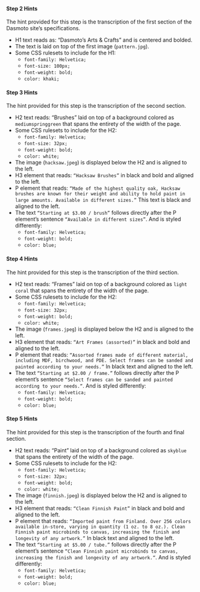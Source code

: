 #### **Step 2 Hints**

The hint provided for this step is the transcription of the first section of the Dasmoto site’s specifications.

  * H1 text reads as: “Dasmoto’s Arts & Crafts” and is centered and bolded.
  * The text is laid on top of the first image (`pattern.jpg`).
  * Some CSS rulesets to include for the H1:
      * `font-family: Helvetica;`
      * `font-size: 100px;`
      * `font-weight: bold;`
      * `color: khaki;`

#### **Step 3 Hints**

The hint provided for this step is the transcription of the second section.

  * H2 text reads: “Brushes” laid on top of a background colored as `mediumspringgreen` that spans the entirety of the width of the page.
  * Some CSS rulesets to include for the H2:
      * `font-family: Helvetica;`
      * `font-size: 32px;`
      * `font-weight: bold;`
      * `color: white;`
  * The image (`hacksaw.jpeg`) is displayed below the H2 and is aligned to the left.
  * H3 element that reads: `“Hacksaw Brushes”` in black and bold and aligned to the left.
  * P element that reads: `“Made of the highest quality oak, Hacksaw brushes are known for their weight and ability to hold paint in large amounts. Available in different sizes.”` This text is black and aligned to the left.
  * The text `“Starting at $3.00 / brush”` follows directly after the P element’s sentence `“Available in different sizes”`. And is styled differently:
      * `font-family: Helvetica;`
      * `font-weight: bold;`
      * `color: blue;`

#### **Step 4 Hints**

The hint provided for this step is the transcription of the third section.

  * H2 text reads: “Frames” laid on top of a background colored as `light coral` that spans the entirety of the width of the page.
  * Some CSS rulesets to include for the H2:
      * `font-family: Helvetica;`
      * `font-size: 32px;`
      * `font-weight: bold;`
      * `color: white;`
  * The image (`frames.jpeg`) is displayed below the H2 and is aligned to the left.
  * H3 element that reads: `“Art Frames (assorted)”` in black and bold and aligned to the left.
  * P element that reads: `“Assorted frames made of different material, including MDF, birchwood, and PDE. Select frames can be sanded and painted according to your needs.”` In black text and aligned to the left.
  * The text `“Starting at $2.00 / frame.”` follows directly after the P element’s sentence `“Select frames can be sanded and painted according to your needs.“`. And is styled differently:
      * `font-family: Helvetica;`
      * `font-weight: bold;`
      * `color: blue;`

#### **Step 5 Hints**

The hint provided for this step is the transcription of the fourth and final section.

  * H2 text reads: “Paint” laid on top of a background colored as `skyblue` that spans the entirety of the width of the page.
  * Some CSS rulesets to include for the H2:
      * `font-family: Helvetica;`
      * `font-size: 32px;`
      * `font-weight: bold;`
      * `color: white;`
  * The image (`finnish.jpeg`) is displayed below the H2 and is aligned to the left.
  * H3 element that reads: `“Clean Finnish Paint”` in black and bold and aligned to the left.
  * P element that reads: `“Imported paint from Finland. Over 256 colors available in-store, varying in quantity (1 oz. to 8 oz.). Clean Finnish paint microbinds to canvas, increasing the finish and longevity of any artwork.”` In black text and aligned to the left.
  * The text `“Starting at $5.00 / tube.”` follows directly after the P element’s sentence `“Clean Finnish paint microbinds to canvas, increasing the finish and longevity of any artwork.“`. And is styled differently:
      * `font-family: Helvetica;`
      * `font-weight: bold;`
      * `color: blue;`
